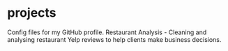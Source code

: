 # projects
Config files for my GitHub profile.
Restaurant Analysis - Cleaning and analysing restaurant Yelp reviews to help clients make business decisions.
